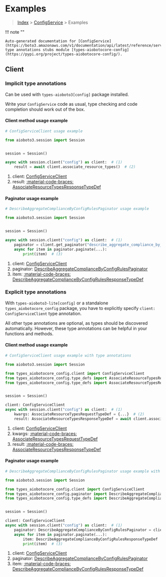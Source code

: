 # Examples

> [Index](../README.md) > [ConfigService](./README.md) > Examples

!!! note ""

    Auto-generated documentation for [ConfigService](https://boto3.amazonaws.com/v1/documentation/api/latest/reference/services/config.html#configservice)
    type annotations stubs module [types-aiobotocore-config](https://pypi.org/project/types-aiobotocore-config/).

## Client

### Implicit type annotations

Can be used with `types-aioboto3[config]` package installed.

Write your `ConfigService` code as usual,
type checking and code completion should work out of the box.



#### Client method usage example

```python
# ConfigServiceClient usage example

from aioboto3.session import Session


session = Session()

async with session.client("config") as client:  # (1)
    result = await client.associate_resource_types()  # (2)
```

1. client: [ConfigServiceClient](./client.md)
2. result: [:material-code-braces: AssociateResourceTypesResponseTypeDef](./type_defs.md#associateresourcetypesresponsetypedef)



#### Paginator usage example

```python
# DescribeAggregateComplianceByConfigRulesPaginator usage example

from aioboto3.session import Session


session = Session()

async with session.client("config") as client:  # (1)
    paginator = client.get_paginator("describe_aggregate_compliance_by_config_rules")  # (2)
    async for item in paginator.paginate(...):
        print(item)  # (3)
```

1. client: [ConfigServiceClient](./client.md)
2. paginator: [DescribeAggregateComplianceByConfigRulesPaginator](./paginators.md#describeaggregatecompliancebyconfigrulespaginator)
3. item: [:material-code-braces: DescribeAggregateComplianceByConfigRulesResponseTypeDef](./type_defs.md#describeaggregatecompliancebyconfigrulesresponsetypedef)




### Explicit type annotations

With `types-aioboto3-lite[config]`
or a standalone `types_aiobotocore_config` package, you have to explicitly specify
`client: ConfigServiceClient` type annotation.

All other type annotations are optional, as types should be discovered automatically.
However, these type annotations can be helpful in your functions and methods.


#### Client method usage example

```python
# ConfigServiceClient usage example with type annotations

from aioboto3.session import Session

from types_aiobotocore_config.client import ConfigServiceClient
from types_aiobotocore_config.type_defs import AssociateResourceTypesResponseTypeDef
from types_aiobotocore_config.type_defs import AssociateResourceTypesRequestTypeDef


session = Session()

client: ConfigServiceClient
async with session.client("config") as client:  # (1)
    kwargs: AssociateResourceTypesRequestTypeDef = {...}  # (2)
    result: AssociateResourceTypesResponseTypeDef = await client.associate_resource_types(**kwargs)  # (3)
```

1. client: [ConfigServiceClient](./client.md)
2. kwargs: [:material-code-braces: AssociateResourceTypesRequestTypeDef](./type_defs.md#associateresourcetypesrequesttypedef)
3. result: [:material-code-braces: AssociateResourceTypesResponseTypeDef](./type_defs.md#associateresourcetypesresponsetypedef)



#### Paginator usage example

```python
# DescribeAggregateComplianceByConfigRulesPaginator usage example with type annotations

from aioboto3.session import Session

from types_aiobotocore_config.client import ConfigServiceClient
from types_aiobotocore_config.paginator import DescribeAggregateComplianceByConfigRulesPaginator
from types_aiobotocore_config.type_defs import DescribeAggregateComplianceByConfigRulesResponseTypeDef


session = Session()

client: ConfigServiceClient
async with session.client("config") as client:  # (1)
    paginator: DescribeAggregateComplianceByConfigRulesPaginator = client.get_paginator("describe_aggregate_compliance_by_config_rules")  # (2)
    async for item in paginator.paginate(...):
        item: DescribeAggregateComplianceByConfigRulesResponseTypeDef
        print(item)  # (3)
```

1. client: [ConfigServiceClient](./client.md)
2. paginator: [DescribeAggregateComplianceByConfigRulesPaginator](./paginators.md#describeaggregatecompliancebyconfigrulespaginator)
3. item: [:material-code-braces: DescribeAggregateComplianceByConfigRulesResponseTypeDef](./type_defs.md#describeaggregatecompliancebyconfigrulesresponsetypedef)




